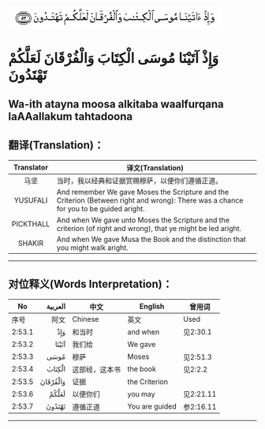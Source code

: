 ![002:053](images/002_053.gif)

#  وَإِذْ آتَيْنَا مُوسَى الْكِتَابَ وَالْفُرْقَانَ لَعَلَّكُمْ تَهْتَدُونَ 

## Wa-ith atayna moosa alkitaba waalfurqana laAAallakum tahtadoona

## 翻译(Translation)：

| Translator | 译文(Translation)                                            |
| :--------: | ------------------------------------------------------------ |
|    马坚    | 当时，我以经典和证据赏赐穆萨，以便你们遵循正道。             |
|  YUSUFALI  | And remember We gave Moses the Scripture and the Criterion (Between right and wrong): There was a chance for you to be guided aright. |
| PICKTHALL  | And when We gave unto Moses the Scripture and the criterion (of right and wrong), that ye might be led aright. |
|   SHAKIR   | And when We gave Musa the Book and the distinction that you might walk aright. |

---

## 对位释义(Words Interpretation)：

| No     |  العربية | 中文           | English        | 曾用词    |
| ------ | -------: | -------------- | -------------- | --------- |
| 序号   |     阿文 | Chinese        | 英文           | Used      |
| 2:53.1 |      وَإِذْ | 和当时         | and when       | 见2:30.1  |
| 2:53.2 |    آتَيْنَا | 我们给         | We gave        |           |
| 2:53.3 |     مُوسَى | 穆萨           | Moses          | 见2:51.3  |
| 2:53.4 |   الْكِتَابَ | 这部经，这本书 | the book       | 见2:2.2   |
| 2:53.5 | وَالْفُرْقَانَ | 证据           | the Criterion  |           |
| 2:53.6 |    لَعَلَّكُمْ | 以便你们       | you may        | 见2:21.11 |
| 2:53.7 |   تَهْتَدُونَ | 遵循正道       | You are guided | 参2:16.11 |

---